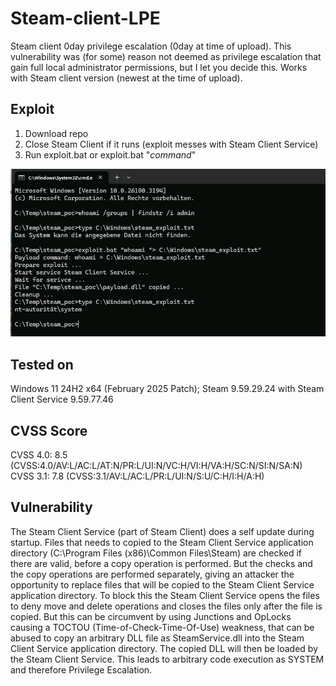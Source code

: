 # Steam-client-LPE
Steam client 0day privilege escalation (0day at time of upload). This vulnerability was (for some) reason not deemed as privilege escalation that gain full local administrator permissions, but I let you decide this. Works with Steam client version  (newest at the time of upload).

## Exploit

1. Download repo
2. Close Steam Client if it runs (exploit messes with Steam Client Service)
3. Run exploit.bat or exploit.bat "*command*"

![Steam client exploit](steam_poc.png)

## Tested on
Windows 11 24H2 x64 (February 2025 Patch); Steam 9.59.29.24 with Steam Client Service 9.59.77.46

## CVSS Score
CVSS 4.0: 8.5 (CVSS:4.0/AV:L/AC:L/AT:N/PR:L/UI:N/VC:H/VI:H/VA:H/SC:N/SI:N/SA:N)
CVSS 3.1: 7.8 (CVSS:3.1/AV:L/AC:L/PR:L/UI:N/S:U/C:H/I:H/A:H)

## Vulnerability
The Steam Client Service (part of Steam Client) does a self update during startup. Files that needs to copied to the Steam Client Service application directory (C:\Program Files (x86)\Common Files\Steam) are checked if there are valid, before a copy operation is performed. But the checks and the copy operations are performed separately, giving an attacker the opportunity to replace files that will be copied to the Steam Client Service application directory. To block this the Steam Client Service opens the files to deny move and delete operations and closes the files only after the file is copied. But this can be circumvent by using Junctions and OpLocks causing a TOCTOU (Time-of-Check-Time-Of-Use) weakness, that can be abused to copy an arbitrary DLL file as SteamService.dll into the Steam Client Service application directory. The copied DLL will then be loaded by the Steam Client Service. This leads to arbitrary code execution as SYSTEM and therefore Privilege Escalation.
